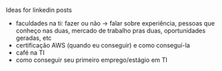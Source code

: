 Ideas for linkedin posts

- faculdades na ti: fazer ou não -> falar sobre experiência, pessoas que conheço nas duas, mercado de trabalho pras duas, oportunidades geradas, etc
- certificação AWS (quando eu conseguir) e como conseguí-la
- café na TI
- como conseguir seu primeiro emprego/estágio em TI
